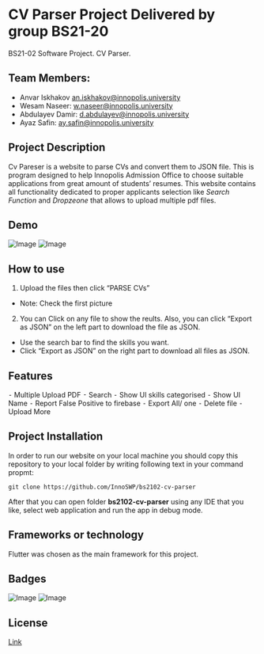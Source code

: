 # CV Parser Project Delivered by group BS21-20
BS21-02 Software Project. CV Parser.

## Team Members:
- Anvar Iskhakov an.iskhakov@innopolis.university
- Wesam Naseer: w.naseer@innopolis.university
- Abdulayev Damir: d.abdulayev@innopolis.university
- Ayaz Safin: ay.safin@innopolis.university
## Project Description
Cv Pareser is a website to parse CVs and convert them to JSON file.
This is program designed to help Innopolis Admission Office to choose suitable applications from great amount of students’ resumes.
This website contains all functionality dedicated to proper applicants selection like _Search Function_ and _Dropzeone_ that allows to upload multiple pdf files.
## Demo
![Image](https://i.ibb.co/HNSrCNr/image.png)
![Image](https://i.ibb.co/hXR1r69/image.png)
## How to use
1. Upload the files then click “PARSE CVs”  
- Note: Check the first picture
2. You can Click on any file to show the reults. Also, you can click “Export as JSON” on the left part to download the file as JSON. 
- Use the search bar to find the skills you want.
- Click “Export as JSON” on the right part to download all files as JSON.
## Features
⁃ Multiple Upload PDF 
⁃ Search 
⁃ Show UI skills categorised 
⁃ Show UI Name 
⁃ Report False Positive to firebase
⁃ Export All/ one 
⁃ Delete file
⁃ Upload More
## Project Installation
In order to run our website on your local machine you should copy this repository to your local folder by writing following text in your command propmt:
```
git clone https://github.com/InnoSWP/bs2102-cv-parser
```
After that you can open folder __bs2102-cv-parser__ using any IDE that you like, select web application and run the app in debug mode.
## Frameworks or technology
Flutter was chosen as the main framework for this project.
## Badges
![Image](https://badgen.net/badge/license/MIT/blue)
![Image](https://badgen.net/badge/Flutter/2.18.0/blue)
## License
[Link](https://github.com/InnoSWP/bs2102-cv-parser/blob/main/LICENSE)
